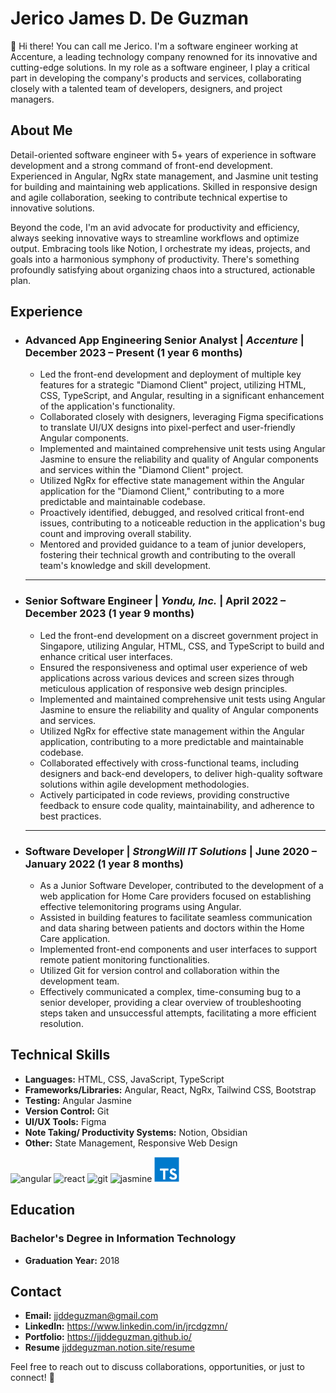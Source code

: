 # Jerico James D. De Guzman

👋 Hi there! You can call me Jerico. I'm a software engineer working at Accenture, a leading technology company renowned for its innovative and cutting-edge solutions. In my role as a software engineer, I play a critical part in developing the company's products and services, collaborating closely with a talented team of developers, designers, and project managers.

## About Me

Detail-oriented software engineer with 5+ years of experience in software development and a strong command of front-end development. Experienced in Angular, NgRx state management, and Jasmine unit testing for building and maintaining web applications. Skilled in responsive design and agile collaboration, seeking to contribute technical expertise to innovative solutions.

Beyond the code, I'm an avid advocate for productivity and efficiency, always seeking innovative ways to streamline workflows and optimize output. Embracing tools like Notion, I orchestrate my ideas, projects, and goals into a harmonious symphony of productivity. There's something profoundly satisfying about organizing chaos into a structured, actionable plan.

## Experience

* ### **Advanced App Engineering Senior Analyst** | *Accenture* | December 2023 – Present (1 year 6 months)
    - Led the front-end development and deployment of multiple key features for a strategic "Diamond Client" project, utilizing HTML, CSS, TypeScript, and Angular, resulting in a significant enhancement of the application's functionality.
    - Collaborated closely with designers, leveraging Figma specifications to translate UI/UX designs into pixel-perfect and user-friendly Angular components.
    - Implemented and maintained comprehensive unit tests using Angular Jasmine to ensure the reliability and quality of Angular components and services within the "Diamond Client" project.
    - Utilized NgRx for effective state management within the Angular application for the "Diamond Client," contributing to a more predictable and maintainable codebase.
    - Proactively identified, debugged, and resolved critical front-end issues, contributing to a noticeable reduction in the application's bug count and improving overall stability.
    - Mentored and provided guidance to a team of junior developers, fostering their technical growth and contributing to the overall team's knowledge and skill development.
    ---  
* ### **Senior Software Engineer** | *Yondu, Inc.* | April 2022 – December 2023 (1 year 9 months)
    - Led the front-end development on a discreet government project in Singapore, utilizing Angular, HTML, CSS, and TypeScript to build and enhance critical user interfaces.
    - Ensured the responsiveness and optimal user experience of web applications across various devices and screen sizes through meticulous application of responsive web design principles.
    - Implemented and maintained comprehensive unit tests using Angular Jasmine to ensure the reliability and quality of Angular components and services.
    - Utilized NgRx for effective state management within the Angular application, contributing to a more predictable and maintainable codebase.
    - Collaborated effectively with cross-functional teams, including designers and back-end developers, to deliver high-quality software solutions within agile development methodologies.
    - Actively participated in code reviews, providing constructive feedback to ensure code quality, maintainability, and adherence to best practices.
    --- 
* ### **Software Developer** | *StrongWill IT Solutions* | June 2020 – January 2022 (1 year 8 months)
    - As a Junior Software Developer, contributed to the development of a web application for Home Care providers focused on establishing effective telemonitoring programs using Angular.
    - Assisted in building features to facilitate seamless communication and data sharing between patients and doctors within the Home Care application.
    - Implemented front-end components and user interfaces to support remote patient monitoring functionalities.
    - Utilized Git for version control and collaboration within the development team.
    - Effectively communicated a complex, time-consuming bug to a senior developer, providing a clear overview of troubleshooting steps taken and unsuccessful attempts, facilitating a more efficient resolution.


## Technical Skills

* **Languages:** HTML, CSS, JavaScript, TypeScript
* **Frameworks/Libraries:** Angular, React, NgRx, Tailwind CSS, Bootstrap
* **Testing:** Angular Jasmine
* **Version Control:** Git
* **UI/UX Tools:** Figma
* **Note Taking/ Productivity Systems:** Notion, Obsidian
* **Other:** State Management, Responsive Web Design

<p align="left">
</p>

<p align="left">
    <img
      src="https://angular.io/assets/images/logos/angular/angular.svg"
      alt="angular"
      width="40"
      height="40"
    />
        <img
      src="https://logos-download.com/wp-content/uploads/2016/09/React_logo_logotype_emblem.png"
      alt="react"
      width="40"
      height="40"
    /> 
    <img
      src="https://www.vectorlogo.zone/logos/git-scm/git-scm-icon.svg"
      alt="git"
      width="40"
      height="40"
    /> 
    <img
      src="https://www.vectorlogo.zone/logos/jasmine/jasmine-icon.svg"
      alt="jasmine"
      width="40"
      height="40"
    /> 
  <a
    <img
      src="https://raw.githubusercontent.com/devicons/devicon/master/icons/javascript/javascript-original.svg"
      alt="javascript"
      width="40"
      height="40"
    /> 
    <img
      src="https://raw.githubusercontent.com/devicons/devicon/master/icons/typescript/typescript-original.svg"
      alt="typescript"
      width="40"
      height="40"
    /> 
</p>

## Education

### Bachelor's Degree in Information Technology
- **Graduation Year:** 2018
  
## Contact

- **Email:** jjddeguzman@gmail.com
- **LinkedIn:** https://www.linkedin.com/in/jrcdgzmn/
- **Portfolio:** https://jjddeguzman.github.io/
- **Resume** [jjddeguzman.notion.site/resume](https://jjddeguzman.notion.site/resume-95bae7890cd94e71b07b4cb137bc8bf9)

Feel free to reach out to discuss collaborations, opportunities, or just to connect! 🚀
